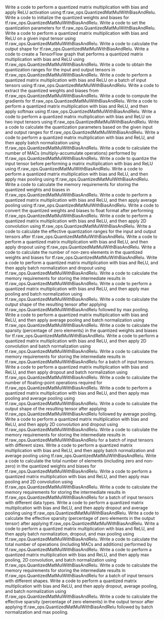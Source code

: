 Write a code to perform a quantized matrix multiplication with bias and apply ReLU activation using tf.raw_ops.QuantizedMatMulWithBiasAndRelu.
Write a code to initialize the quantized weights and biases for tf.raw_ops.QuantizedMatMulWithBiasAndRelu.
Write a code to set the quantization parameters for tf.raw_ops.QuantizedMatMulWithBiasAndRelu.
Write a code to perform a quantized matrix multiplication with bias and ReLU on a given input tensor using tf.raw_ops.QuantizedMatMulWithBiasAndRelu.
Write a code to calculate the output shape for tf.raw_ops.QuantizedMatMulWithBiasAndRelu.
Write a code to create a TensorFlow graph that performs a quantized matrix multiplication with bias and ReLU using tf.raw_ops.QuantizedMatMulWithBiasAndRelu.
Write a code to obtain the quantization ranges for the input and output tensors in tf.raw_ops.QuantizedMatMulWithBiasAndRelu.
Write a code to perform a quantized matrix multiplication with bias and ReLU on a batch of input tensors using tf.raw_ops.QuantizedMatMulWithBiasAndRelu.
Write a code to extract the quantized weights and biases from tf.raw_ops.QuantizedMatMulWithBiasAndRelu.
Write a code to compute the gradients for tf.raw_ops.QuantizedMatMulWithBiasAndRelu.
Write a code to perform a quantized matrix multiplication with bias and ReLU, and then apply softmax using tf.raw_ops.QuantizedMatMulWithBiasAndRelu.
Write a code to perform a quantized matrix multiplication with bias and ReLU on two input tensors using tf.raw_ops.QuantizedMatMulWithBiasAndRelu.
Write a code to calculate the quantization parameters based on the given input and output ranges for tf.raw_ops.QuantizedMatMulWithBiasAndRelu.
Write a code to perform a quantized matrix multiplication with bias and ReLU, and then apply batch normalization using tf.raw_ops.QuantizedMatMulWithBiasAndRelu.
Write a code to calculate the number of MACs (multiply-accumulate operations) performed by tf.raw_ops.QuantizedMatMulWithBiasAndRelu.
Write a code to quantize the input tensor before performing a matrix multiplication with bias and ReLU using tf.raw_ops.QuantizedMatMulWithBiasAndRelu.
Write a code to perform a quantized matrix multiplication with bias and ReLU, and then apply max pooling using tf.raw_ops.QuantizedMatMulWithBiasAndRelu.
Write a code to calculate the memory requirements for storing the quantized weights and biases in tf.raw_ops.QuantizedMatMulWithBiasAndRelu.
Write a code to perform a quantized matrix multiplication with bias and ReLU, and then apply average pooling using tf.raw_ops.QuantizedMatMulWithBiasAndRelu.
Write a code to convert the quantized weights and biases to float format after performing tf.raw_ops.QuantizedMatMulWithBiasAndRelu.
Write a code to perform a quantized matrix multiplication with bias and ReLU, and then apply 2D convolution using tf.raw_ops.QuantizedMatMulWithBiasAndRelu.
Write a code to calculate the effective quantization ranges for the input and output tensors after tf.raw_ops.QuantizedMatMulWithBiasAndRelu.
Write a code to perform a quantized matrix multiplication with bias and ReLU, and then apply dropout using tf.raw_ops.QuantizedMatMulWithBiasAndRelu.
Write a code to calculate the number of non-zero elements in the quantized weights and biases for tf.raw_ops.QuantizedMatMulWithBiasAndRelu.
Write a code to perform a quantized matrix multiplication with bias and ReLU, and then apply batch normalization and dropout using tf.raw_ops.QuantizedMatMulWithBiasAndRelu.
Write a code to calculate the memory requirements for storing the intermediate results in tf.raw_ops.QuantizedMatMulWithBiasAndRelu.
Write a code to perform a quantized matrix multiplication with bias and ReLU, and then apply max pooling and batch normalization using tf.raw_ops.QuantizedMatMulWithBiasAndRelu.
Write a code to calculate the output shape of the resulting tensor after applying tf.raw_ops.QuantizedMatMulWithBiasAndRelu followed by max pooling.
Write a code to perform a quantized matrix multiplication with bias and ReLU, and then apply average pooling and batch normalization using tf.raw_ops.QuantizedMatMulWithBiasAndRelu.
Write a code to calculate the sparsity (percentage of zero elements) in the quantized weights and biases for tf.raw_ops.QuantizedMatMulWithBiasAndRelu.
Write a code to perform a quantized matrix multiplication with bias and ReLU, and then apply 2D convolution and batch normalization using tf.raw_ops.QuantizedMatMulWithBiasAndRelu.
Write a code to calculate the memory requirements for storing the intermediate results in tf.raw_ops.QuantizedMatMulWithBiasAndRelu for a batch of input tensors.
Write a code to perform a quantized matrix multiplication with bias and ReLU, and then apply dropout and batch normalization using tf.raw_ops.QuantizedMatMulWithBiasAndRelu.
Write a code to calculate the number of floating-point operations required for tf.raw_ops.QuantizedMatMulWithBiasAndRelu.
Write a code to perform a quantized matrix multiplication with bias and ReLU, and then apply max pooling and average pooling using tf.raw_ops.QuantizedMatMulWithBiasAndRelu.
Write a code to calculate the output shape of the resulting tensor after applying tf.raw_ops.QuantizedMatMulWithBiasAndRelu followed by average pooling.
Write a code to perform a quantized matrix multiplication with bias and ReLU, and then apply 2D convolution and dropout using tf.raw_ops.QuantizedMatMulWithBiasAndRelu.
Write a code to calculate the memory requirements for storing the intermediate results in tf.raw_ops.QuantizedMatMulWithBiasAndRelu for a batch of input tensors with different sizes.
Write a code to perform a quantized matrix multiplication with bias and ReLU, and then apply batch normalization and average pooling using tf.raw_ops.QuantizedMatMulWithBiasAndRelu.
Write a code to calculate the total number of elements (including zero and non-zero) in the quantized weights and biases for tf.raw_ops.QuantizedMatMulWithBiasAndRelu.
Write a code to perform a quantized matrix multiplication with bias and ReLU, and then apply max pooling and 2D convolution using tf.raw_ops.QuantizedMatMulWithBiasAndRelu.
Write a code to calculate the memory requirements for storing the intermediate results in tf.raw_ops.QuantizedMatMulWithBiasAndRelu for a batch of input tensors with different data types.
Write a code to perform a quantized matrix multiplication with bias and ReLU, and then apply dropout and average pooling using tf.raw_ops.QuantizedMatMulWithBiasAndRelu.
Write a code to calculate the effective sparsity (percentage of zero elements in the output tensor) after applying tf.raw_ops.QuantizedMatMulWithBiasAndRelu.
Write a code to perform a quantized matrix multiplication with bias and ReLU, and then apply batch normalization, dropout, and max pooling using tf.raw_ops.QuantizedMatMulWithBiasAndRelu.
Write a code to calculate the total number of operations (including MACs and additions) performed by tf.raw_ops.QuantizedMatMulWithBiasAndRelu.
Write a code to perform a quantized matrix multiplication with bias and ReLU, and then apply max pooling, 2D convolution, and batch normalization using tf.raw_ops.QuantizedMatMulWithBiasAndRelu.
Write a code to calculate the memory requirements for storing the intermediate results in tf.raw_ops.QuantizedMatMulWithBiasAndRelu for a batch of input tensors with different shapes.
Write a code to perform a quantized matrix multiplication with bias and ReLU, and then apply dropout, average pooling, and batch normalization using tf.raw_ops.QuantizedMatMulWithBiasAndRelu.
Write a code to calculate the effective sparsity (percentage of zero elements) in the output tensor after applying tf.raw_ops.QuantizedMatMulWithBiasAndRelu followed by batch normalization and max pooling.